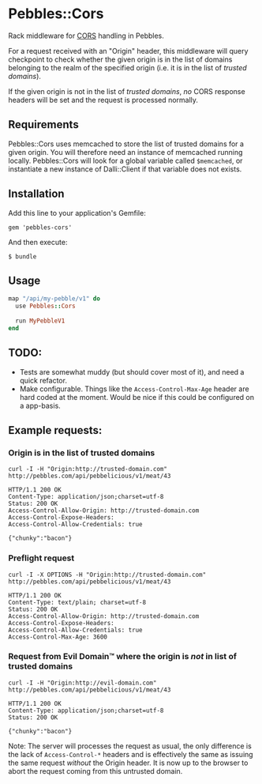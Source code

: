 # Pebbles::Cors

Rack middleware for [CORS](http://www.w3.org/TR/cors/) handling in Pebbles.

For a request received with an "Origin" header, this middleware will query checkpoint to check whether the given origin
is in the list of domains belonging to the realm of the specified origin (i.e. it is in the list of _trusted domains_).
 
If the given origin is not in the list of _trusted domains_, *no* CORS response headers will be set and the request is
processed normally.

## Requirements

Pebbles::Cors uses memcached to store the list of trusted domains for a given origin. You will therefore need an instance of memcached
running locally. Pebbles::Cors will look for a global variable called `$memcached`, or instantiate a new instance of Dalli::Client if that variable does not exists.

## Installation

Add this line to your application's Gemfile:

    gem 'pebbles-cors'

And then execute:

    $ bundle

## Usage
```ruby
map "/api/my-pebble/v1" do
  use Pebbles::Cors
  
  run MyPebbleV1
end
```

## TODO:

  - Tests are somewhat muddy (but should cover most of it), and need a quick refactor.
  - Make configurable. Things like the `Access-Control-Max-Age` header are hard coded at the moment. Would be nice if 
    this could be configured on a app-basis.

## Example requests:

### Origin is in the list of trusted domains

    curl -I -H "Origin:http://trusted-domain.com" http://pebbles.com/api/pebbelicious/v1/meat/43

    HTTP/1.1 200 OK
    Content-Type: application/json;charset=utf-8
    Status: 200 OK
    Access-Control-Allow-Origin: http://trusted-domain.com
    Access-Control-Expose-Headers: 
    Access-Control-Allow-Credentials: true

    {"chunky":"bacon"}

### Preflight request

    curl -I -X OPTIONS -H "Origin:http://trusted-domain.com" http://pebbles.com/api/pebbelicious/v1/meat/43

    HTTP/1.1 200 OK
    Content-Type: text/plain; charset=utf-8
    Status: 200 OK
    Access-Control-Allow-Origin: http://trusted-domain.com
    Access-Control-Expose-Headers: 
    Access-Control-Allow-Credentials: true
    Access-Control-Max-Age: 3600    

### Request from Evil Domain™ where the origin is *not* in list of trusted domains

    curl -I -H "Origin:http://evil-domain.com" http://pebbles.com/api/pebbelicious/v1/meat/43

    HTTP/1.1 200 OK
    Content-Type: application/json;charset=utf-8
    Status: 200 OK

    {"chunky":"bacon"}

Note: The server will processes the request as usual, the only difference is the lack of `Access-Control-*` headers and is effectively the same as issuing the same request *without* the Origin header. It is now up to the browser to abort the request coming from this untrusted domain.
